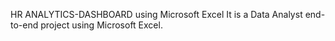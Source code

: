 HR ANALYTICS-DASHBOARD using Microsoft Excel
It is a Data Analyst end-to-end project using Microsoft Excel.
